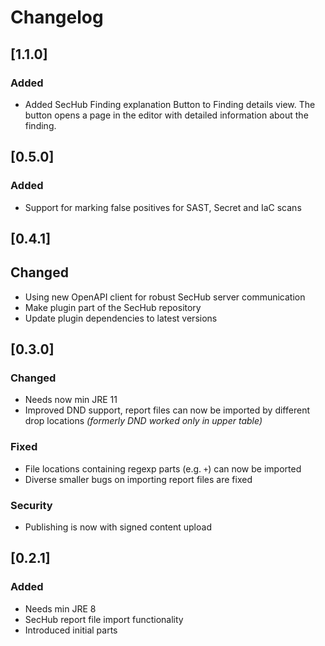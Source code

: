 <!-- SPDX-License-Identifier: MIT --->
# Changelog

## [1.1.0]
### Added
- Added SecHub Finding explanation Button to Finding details view. The button
  opens a page in the editor with detailed information about the finding.

## [0.5.0]
### Added
- Support for marking false positives for SAST, Secret and IaC scans

## [0.4.1]
## Changed
- Using new OpenAPI client for robust SecHub server communication
- Make plugin part of the SecHub repository
- Update plugin dependencies to latest versions

## [0.3.0]
### Changed
- Needs now min JRE 11
- Improved DND support, report files can now be imported by different drop locations
  _(formerly DND worked only in upper table)_

### Fixed
- File locations containing regexp parts (e.g. `+`) can now be imported
- Diverse smaller bugs on importing report files are fixed

### Security
- Publishing is now with signed content upload
## [0.2.1]
### Added
- Needs min JRE 8
- SecHub report file import functionality
- Introduced initial parts
<!--
## [Unreleased]
### Added
- Example item

### Changed

### Deprecated

### Removed

### Fixed

### Security
-->